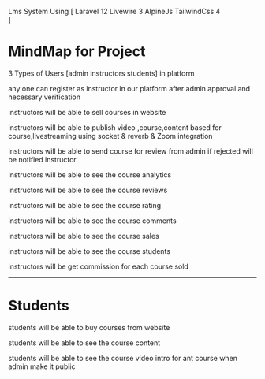 Lms System Using
[
Laravel 12 Livewire 3 AlpineJs TailwindCss 4  
]

<h1 class="text-center">MindMap for Project</h1>

3 Types of Users [admin instructors students] in platform

any one can register as instructor in our platform after admin approval and necessary verification

instructors will be able to sell courses in website

instructors will be able to publish video ,course,content based for course,livestreaming using socket & reverb & Zoom
integration

instructors will be able to send course for review from admin if rejected will be notified instructor

instructors will be able to see the course analytics

instructors will be able to see the course reviews

instructors will be able to see the course rating

instructors will be able to see the course comments

instructors will be able to see the course sales

instructors will be able to see the course students

instructors will be get commission for each course sold

-----------------------------------------------

<h1 class="text-center">Students</h1> 

students will be able to buy courses from website

students will be able to see the course content

students will be able to see the course video intro for ant course when admin make it public

